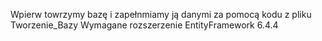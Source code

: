 Wpierw towrzymy bazę i zapełnmiamy ją danymi za pomocą kodu z pliku Tworzenie_Bazy
Wymagane rozszerzenie EntityFramework 6.4.4
